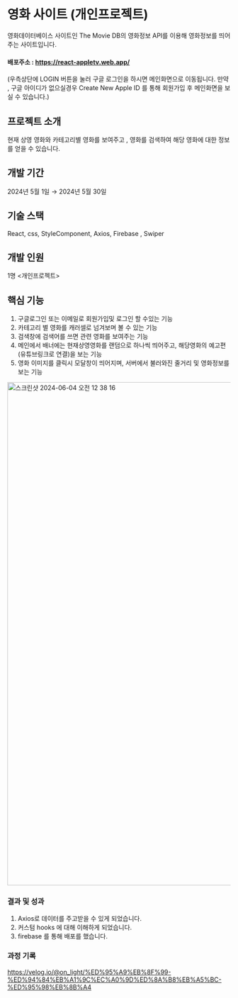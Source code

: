 # 영화 사이트 (개인프로젝트)
영화데이터베이스 사이트인 The Movie DB의 영화정보 API를 이용해 영화정보를 띄어주는 사이트입니다. 
#### 배포주소 : <https://react-appletv.web.app/>
(우측상단에 LOGIN 버튼을 눌러 구글 로그인을 하시면 메인화면으로 이동됩니다.
만약 , 구글 아이디가 없으실경우 Create New Apple ID 를 통해 회원가입 후 메인화면을 보실 수 있습니다.)


## 프로젝트 소개 
현재 상영 영화와 카테고리별 영화를 보여주고 , 영화를 검색하여 해당 영화에 대한 정보를 얻을 수 있습니다.

## 개발 기간
2024년 5월 1일 → 2024년 5월 30일

## 기술 스택 
React, css, StyleComponent, Axios, Firebase , Swiper


## 개발 인원 
1명 <개인프로젝트> 

## 핵심 기능 
1. 구글로그인 또는 이메일로 회원가입및 로그인 할 수있는 기능
2. 카테고리 별 영화를 캐러셀로 넘겨보며 볼 수 있는 기능
3. 검색창에 검색어를 쓰면 관련 영화를 보여주는 기능
4. 메인에서 배너에는 현재상영영화를 랜덤으로 하나씩 띄어주고, 해당영화의 예고편(유튜브링크로 연결)을 보는 기능
5. 영화 이미지를 클릭시 모달창이 띄어지며, 서버에서 불러와진 줄거리 및 영화정보를 보는 기능


<img width="1136" alt="스크린샷 2024-06-04 오전 12 38 16" src="https://github.com/choitoady/appleTV-project/assets/153695936/5140e249-47f8-4033-8e57-e70c59970dda">


### 결과 및 성과
1. Axios로 데이터를 주고받을 수 있게 되었습니다.
2. 커스텀 hooks 에 대해 이해하게 되었습니다.
3. firebase 를 통해 배포를 했습니다. 
### 과정 기록
<https://velog.io/@on_light/%ED%95%A9%EB%8F%99-%ED%94%84%EB%A1%9C%EC%A0%9D%ED%8A%B8%EB%A5%BC-%ED%95%98%EB%8B%A4>

